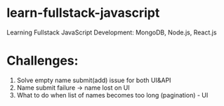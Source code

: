 # learn-fullstack-javascript
Learning Fullstack JavaScript Development: MongoDB, Node.js, React.js


# Challenges:
1. Solve empty name submit(add) issue for both UI&API
2. Name submit failure -> name lost on UI
3. What to do when list of names becomes too long (pagination) - UI
